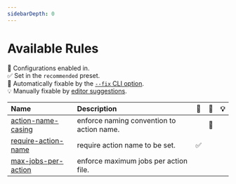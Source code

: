 ```yaml
---
sidebarDepth: 0
---
```


# Available Rules

💼 Configurations enabled in.\
✅ Set in the `recommended` preset.\
🔧 Automatically fixable by the [`--fix` CLI option](https://eslint.org/docs/user-guide/command-line-interface#--fix).\
💡 Manually fixable by [editor suggestions](https://eslint.org/docs/developer-guide/working-with-rules#providing-suggestions).

| Name                                                                                                | Description                               | 💼  | 🔧  | 💡  |
| :-------------------------------------------------------------------------------------------------- | :---------------------------------------- | :-: | :-: | :-: |
| [action-name-casing](https://eslint-plugin-github-action.ntnyq.com/rules/action-name-casing.html)   | enforce naming convention to action name. |     | 🔧  |     |
| [require-action-name](https://eslint-plugin-github-action.ntnyq.com/rules/require-action-name.html) | require action name to be set.            | ✅  |     |     |
| [max-jobs-per-action](https://eslint-plugin-github-action.ntnyq.com/rules/max-jobs-per-action.html) | enforce maximum jobs per action file.     |     |     |     |
